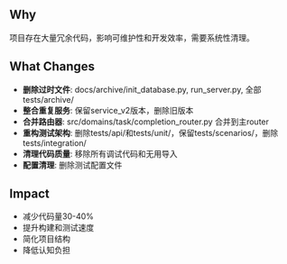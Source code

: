 ## Why
项目存在大量冗余代码，影响可维护性和开发效率，需要系统性清理。

## What Changes
- **删除过时文件**: docs/archive/init_database.py, run_server.py, 全部tests/archive/
- **整合重复服务**: 保留service_v2版本，删除旧版本
- **合并路由器**: src/domains/task/completion_router.py 合并到主router
- **重构测试架构**: 删除tests/api/和tests/unit/，保留tests/scenarios/，删除tests/integration/
- **清理代码质量**: 移除所有调试代码和无用导入
- **配置清理**: 删除测试配置文件

## Impact
- 减少代码量30-40%
- 提升构建和测试速度
- 简化项目结构
- 降低认知负担